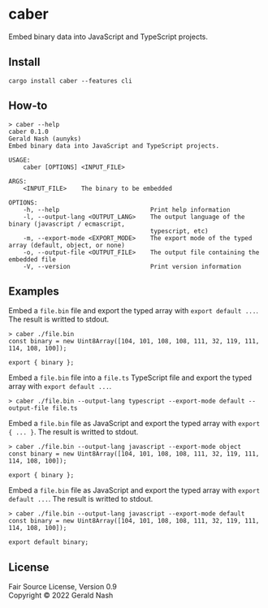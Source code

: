 # caber
Embed binary data into JavaScript and TypeScript projects.

## Install
```shell
cargo install caber --features cli
```

## How-to

```shell
> caber --help                             
caber 0.1.0
Gerald Nash (aunyks)
Embed binary data into JavaScript and TypeScript projects.

USAGE:
    caber [OPTIONS] <INPUT_FILE>

ARGS:
    <INPUT_FILE>    The binary to be embedded

OPTIONS:
    -h, --help                         Print help information
    -l, --output-lang <OUTPUT_LANG>    The output language of the binary (javascript / ecmascript,
                                       typescript, etc)
    -m, --export-mode <EXPORT_MODE>    The export mode of the typed array (default, object, or none)
    -o, --output-file <OUTPUT_FILE>    The output file containing the embedded file
    -V, --version                      Print version information
```

## Examples

Embed a `file.bin` file and export the typed array with `export default ...`. The result is writted to stdout.
```shell
> caber ./file.bin
const binary = new Uint8Array([104, 101, 108, 108, 111, 32, 119, 111, 114, 108, 100]);

export { binary };
```

Embed a `file.bin` file into a `file.ts` TypeScript file and export the typed array with `export default ...`.
```shell
> caber ./file.bin --output-lang typescript --export-mode default --output-file file.ts
```

Embed a `file.bin` file as JavaScript and export the typed array with `export { ... }`. The result is writted to stdout.
```shell
> caber ./file.bin --output-lang javascript --export-mode object
const binary = new Uint8Array([104, 101, 108, 108, 111, 32, 119, 111, 114, 108, 100]);

export { binary };
```

Embed a `file.bin` file as JavaScript and export the typed array with `export default ...`. The result is writted to stdout.
```shell
> caber ./file.bin --output-lang javascript --export-mode default
const binary = new Uint8Array([104, 101, 108, 108, 111, 32, 119, 111, 114, 108, 100]);

export default binary;
```

## License
Fair Source License, Version 0.9  
Copyright © 2022 Gerald Nash
